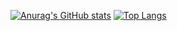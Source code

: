 [![Anurag's GitHub stats](https://github-readme-stats.vercel.app/api?username=AdamZHC&show_icons=true&layout=compact)](https://github.com/anuraghazra/github-readme-stats)  [![Top Langs](https://github-readme-stats.vercel.app/api/top-langs/?username=AdamZHC&layout=compact)](https://github.com/anuraghazra/github-readme-stats)